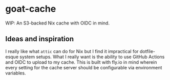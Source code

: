 # goat-cache
WIP: An S3-backed Nix cache with OIDC in mind. 

## Ideas and inspiration
I really like what `attic` can do for Nix but I find it impractical for dotfile-esque system setups.
What I really want is the ability to use GitHub Actions and OIDC to upload to my cache.
This is built with fly.io in mind wherein every setting for the cache server should be configurable via
environment variables.
